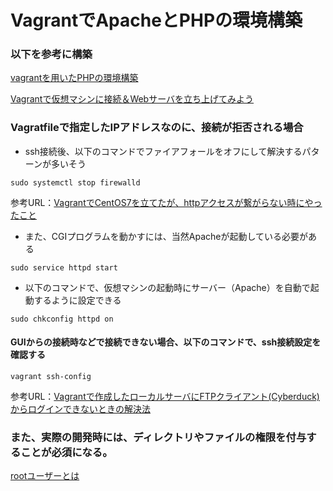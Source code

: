 # VagrantでApacheとPHPの環境構築

### 以下を参考に構築

[vagrantを用いたPHPの環境構築](https://qiita.com/tiwu_official/items/f135e6b6fbbe3ec6aa54)

[Vagrantで仮想マシンに接続＆Webサーバを立ち上げてみよう](http://vdeep.net/vagrant-start-web-server)

### Vagratfileで指定したIPアドレスなのに、接続が拒否される場合
- ssh接続後、以下のコマンドでファイアフォールをオフにして解決するパターンが多いそう
```
sudo systemctl stop firewalld
```
参考URL：[VagrantでCentOS7を立てたが、httpアクセスが繋がらない時にやったこと](https://qiita.com/ta__ho/items/1bdd8403a15be7411e20)

- また、CGIプログラムを動かすには、当然Apacheが起動している必要がある
```
sudo service httpd start
```
- 以下のコマンドで、仮想マシンの起動時にサーバー（Apache）を自動で起動するように設定できる
```
sudo chkconfig httpd on
```

#### GUIからの接続時などで接続できない場合、以下のコマンドで、ssh接続設定を確認する
```
vagrant ssh-config
```

参考URL：[Vagrantで作成したローカルサーバにFTPクライアント(Cyberduck)からログインできないときの解決法](https://qiita.com/noraworld/items/a0fac559d2d6e76d50f8)


### また、実際の開発時には、ディレクトリやファイルの権限を付与することが必須になる。

[rootユーザーとは](https://eng-entrance.com/linux-root)
